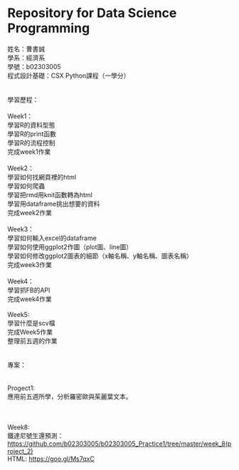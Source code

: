 # Repository for Data Science Programming

姓名：曹書誠<br />
學系：經濟系<br />
學號：b02303005<br />
程式設計基礎：CSX Python課程（一學分）
<br />
<br />
<br />
學習歷程：<br />
<br />
Week1：<br />
學習R的資料型態<br />
學習R的print函數<br />
學習R的流程控制<br />
完成week1作業<br />
<br />
Week2：<br />
學習如何找網頁裡的html<br />
學習如何爬蟲<br />
學習把rmd用knit函數轉為html<br />
學習用dataframe挑出想要的資料<br />
完成week2作業<br />
<br />
Week3：<br />
學習如何輸入excel的dataframe<br />
學習如何使用ggplot2作圖（plot圖、line圖）<br />
學習如何修改ggplot2圖表的細節（x軸名稱、y軸名稱、圖表名稱）<br />
完成week3作業<br />
<br />
Week4：<br />
學習抓FB的API<br />
完成week4作業<br />
<br />
Week5:<br />
學習什麼是scv檔<br />
完成Week5作業<br />
整理前五週的作業<br />
<br />
<br />
專案：<br />
<br />
<br />
Progect1:<br />
應用前五週所學，分析羅密歐與茱麗葉文本。<br />
<br />
<br />
<br />
Week8:<br />
鐵達尼號生還預測：<br />
https://github.com/b02303005/b02303005_Practice1/tree/master/week_8(project_2)<br />
HTML: https://goo.gl/Ms7qxC<br />
<br />
<br />
<br />

